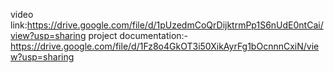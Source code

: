 video link:https://drive.google.com/file/d/1pUzedmCoQrDijktrmPp1S6nUdE0ntCai/view?usp=sharing
project documentation:-https://drive.google.com/file/d/1Fz8o4GkOT3i50XikAyrFg1bOcnnnCxiN/view?usp=sharing